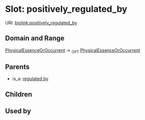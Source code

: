 
# Slot: positively_regulated_by




URI: [biolink:positively_regulated_by](https://w3id.org/biolink/vocab/positively_regulated_by)


## Domain and Range

[PhysicalEssenceOrOccurrent](PhysicalEssenceOrOccurrent.md) ->  <sub>OPT</sub>
 [PhysicalEssenceOrOccurrent](PhysicalEssenceOrOccurrent.md)

## Parents

 *  is_a: [regulated by](regulated_by.md)

## Children


## Used by

